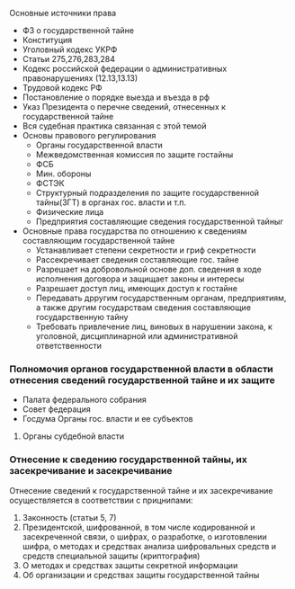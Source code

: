 Основные источники права
- ФЗ о государственной тайне
- Конституция
- Уголовный кодекс УКРФ
- Статьи 275,276,283,284
- Кодекс российской федерации о административных правонарушениях (12.13,13.13)
- Трудовой кодекс РФ
- Постановление о порядке выезда и въезда в рф
- Указ Президента о перечне сведений, отнесенных к государственной тайне
- Вся судебная практика связанная с этой темой
- Основы правового регулирования
	- Органы государственной власти
	- Межведомственная комиссия по защите гостайны
	- ФСБ
	- Мин. обороны
	- ФСТЭК
	- Структурный подразделения по защите государственной тайны(ЗГТ) в органах гос. власти и т.п.
	- Физические лица
	- Предприятия составляющие сведения государственной тайныr
- Основные права государства по отношению к сведениям составляющим государственной тайне
	- Устанавливает степени секретности и гриф секретности
	- Рассекречивает сведения составляющие гос. тайне
	- Разрешает на добровольной основе доп. сведения в ходе исполнения договора и защищает законы и интересы 
	-  Разрешает доступ лиц, имеющих доступ к гостайне
	-  Передавать дрругим государственным органам, предприятиям, а также другим государствам сведения составляющие государственную тайну
	- Требовать привлечение лиц, виновых в нарушении закона, к уголовной, дисциплинарной или административной ответственности
### Полномочия органов государственной власти в области отнесения сведений государственной тайне и их защите
- Палата федерального собрания
- Совет федерация
- Госдума
Органы гос. власти и ее субъектов
1. Органы субдебной власти
### Отнесение к сведению государственной тайны, их засекречивание и засекречивание
Отнесение сведений к государственной тайне и их засекречивание осуществляется в соответствии с прицнипами:
1. Законность (статьи 5, 7)
2. Президентской, шифрованной, в том числе кодированной и засекреченной связи, о шифрах, о разработке, о изготовлении шифра, о методах и средствах анализа шифровальных средств и средств специальной защиты (криптография)
3. О методах и средствах защиты секретной информации
4. Об организации и средствах защиты государственной тайны





